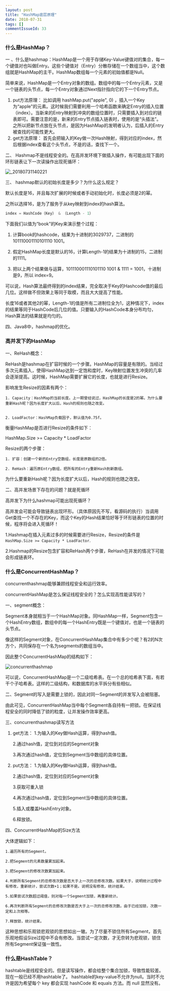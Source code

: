 ```yaml
---
layout: post
title: "HashMap底层原理"
date: 2018-07-31
tags: []
commentIssueId: 33
---
```


### 什么是HashMap？

一 、什么是hashmap：HashMap是一个用于存储Key-Value键值对的集合，每一个键值对也叫做Entry。这些个键值对（Entry）分散存储在一个数组当中，这个数组就是HashMap的主干。HashMap数组每一个元素的初始值都是Null。

简单来说，HashMap是一个Entry对象的数组。数组中的每一个Entry元素，又是一个链表的头节点，每一个Entry对象通过Next指针指向它的下一个Entry节点。

1. put方法原理：
    比如调用 hashMap.put("apple", 0) ，插入一个Key为“apple"的元素。这时候我们需要利用一个哈希函数来确定Entry的插入位置（index）。当新来的Entry映射到冲突的数组位置时，只需要插入到对应的链表即可。需要注意的是，新来的Entry节点插入链表时，使用的是“头插法”。之所以把新节点放在头节点，是因为HashMap的发明者认为，后插入的Entry被查找的可能性更大。
2. get方法原理：
    首先会把输入的Key做一次Hash映射，得到对应的index，然后根据index查看这个头节点，不是的话，查找下一个。

二、 Hashmap不是线程安全的。在高并发环境下做插入操作，有可能出现下面的环形链表让下一次读操作出现死循环：

![_20180731140221](https://user-images.githubusercontent.com/20008525/43440632-9a1ad608-94ca-11e8-9c43-026f16146226.png)

三、 hashmap默认的初始长度是多少？为什么这么规定？

默认长度是16，并且每次扩展的时候或者手动初始化时，长度必须是2的幂。

之所以选择16，是为了服务于从key映射到index的hash算法。
```java
index = HashCode（Key） & （Length - 1）
```
下面我们以值为“book”的Key来演示整个过程：

1. 计算book的hashcode，结果为十进制的3029737，二进制的101110001110101110 1001。

2. 假定HashMap长度是默认的16，计算Length-1的结果为十进制的15，二进制的1111。

3. 把以上两个结果做与运算，101110001110101110 1001 & 1111 = 1001，十进制是9，所以 index=9。

可以说，Hash算法最终得到的index结果，完全取决于Key的Hashcode值的最后几位。这样做不但效果上等同于取模，而且大大提高了性能。

长度16或者其他2的幂，Length-1的值是所有二进制位全为1，这种情况下，index的结果等同于HashCode后几位的值。只要输入的HashCode本身分布均匀，Hash算法的结果就是均匀的。

四、Java8中，hashmap的优化。

### 高并发下的HashMap

一、ReHash概念：  

ReHash是hashmap在扩容时候的一个步骤。HashMap的容量是有限的。当经过多次元素插入，使得HashMap达到一定饱和度时，Key映射位置发生冲突的几率会逐渐提高。这时候，HashMap需要扩展它的长度，也就是进行Resize。

影响发生Resize的因素有两个：

    1. Capacity：HashMap的当前长度。上一期曾经说过，HashMap的长度是2的幂。为什么要重新Hash呢？因为长度扩大以后，Hash的规则也随之改变。


    2. LoadFactor：HashMap负载因子，默认值为0.75f。

衡量HashMap是否进行Resize的条件如下：

HashMap.Size >= Capacity * LoadFactor

Resize的两个步骤：

    1. 扩容：创建一个新的Entry空数组，长度是原数组的2倍。

    2. ReHash：遍历原Entry数组，把所有的Entry重新Hash到新数组。


为什么要重新Hash呢？因为长度扩大以后，Hash的规则也随之改变。


二、高并发场景下存在的问题？就是死循环

高并发下为什么hashmap可能出现死循环？

高并发会可能会导致链表出现环形。（具体原因先不写，看源码的执行）当调用Get查找一个不存在的Key，而这个Key的Hash结果恰好等于环形链表的位置的时候，程序将会进入死循环！

1.Hashmap在插入元素过多的时候需要进行Resize，Resize的条件是`HashMap.Size >= Capacity * LoadFactor`.

2.Hashmap的Resize包含扩容和ReHash两个步骤，ReHash在并发的情况下可能会形成链表环。

### 什么是ConcurrentHashMap？

concurrenthashmap能够兼顾线程安全和运行效率。

concurrentHashMap是怎么保证线程安全的？怎么实现高性能读写的？

一、segment概念：

Segment本身就相当于一个HashMap对象。同HashMap一样，Segment包含一个HashEntry数组，数组中的每一个HashEntry既是一个键值对，也是一个链表的头节点。

像这样的Segment对象，在ConcurrentHashMap集合中有多少个呢？有2的N次方个，共同保存在一个名为segments的数组当中。

因此整个ConcurrentHashMap的结构如下：

![concurrenthashmap](https://user-images.githubusercontent.com/20008525/43448566-e915768a-94e0-11e8-8a2e-f1ed1940e202.png)

可以说，ConcurrentHashMap是一个二级哈希表。在一个总的哈希表下面，有若干个子哈希表。这样的二级结构，和数据库的水平拆分有些相似。

二、Segment的写入是需要上锁的，因此对同一Segment的并发写入会被阻塞。

由此可见，ConcurrentHashMap当中每个Segment各自持有一把锁。在保证线程安全的同时降低了锁的粒度，让并发操作效率更高。

三、concurrenthashmap读写方法

1. get方法：
    1.为输入的Key做Hash运算，得到hash值。

    2.通过hash值，定位到对应的Segment对象

    3.再次通过hash值，定位到Segment当中数组的具体位置。

2. put方法：
    1.为输入的Key做Hash运算，得到hash值。

    2.通过hash值，定位到对应的Segment对象

    3.获取可重入锁

    4.再次通过hash值，定位到Segment当中数组的具体位置。

    5.插入或覆盖HashEntry对象。

    6.释放锁。

四、ConcurrentHashMap的Size方法

大体逻辑如下：

    1.遍历所有的Segment。

    2.把Segment的元素数量累加起来。

    3.把Segment的修改次数累加起来。

    4.判断所有Segment的总修改次数是否大于上一次的总修改次数。如果大于，说明统计过程中有修改，重新统计，尝试次数+1；如果不是。说明没有修改，统计结束。

    5.如果尝试次数超过阈值，则对每一个Segment加锁，再重新统计。

    6.再次判断所有Segment的总修改次数是否大于上一次的总修改次数。由于已经加锁，次数一定和上次相等。

    7.释放锁，统计结束。

这种思想和乐观锁悲观锁的思想如出一辙。为了尽量不锁住所有Segment，首先乐观地假设Size过程中不会有修改。当尝试一定次数，才无奈转为悲观锁，锁住所有Segment保证强一致性。

### 什么是HashTable？

hashtable是线程安全的。但是读写操作，都会给整个集合加锁，导致性能较差。现在一般已经不用hashtable了。
hashtable的key-value不允许为null。当时不允许是因为希望每个 key 都会实现 hashCode 和 equals 方法。而 null 显然没有。